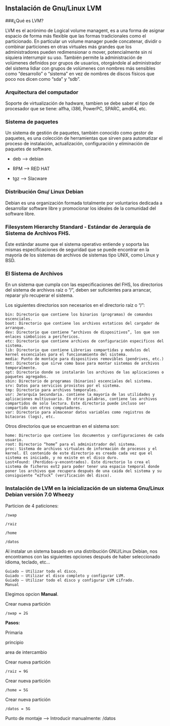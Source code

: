 ## Instalación de Gnu/Linux LVM
###¿Qué es LVM?

LVM es el acrónimo de Logical volume managent, es a una forma de asignar espacio de forma más flexible que las formas tradicionales como el particionado. En particular un volume manager puede concatenar, dividir o combinar particiones en otras virtuales más grandes que los administradores pueden redimensionar o mover, potencialmente sin ni siquiera interrumpir su uso. También permite la administración de volúmenes definidos por grupos de usuarios, otorgándole al administrador del sistema lidiar con grupos de volúmenes con nombres más sensibles como “desarrollo” o “sistema” en vez de nombres de discos físicos que poco nos dicen como “sda” y “sdb”.

### Arquitectura del computador

Soporte de virtualización de hadware, tambien se debe saber el tipo de procesador que se tiene: alfha, i386, PowerPC, SPARC, amd64, etc.

### Sistema de paquetes
Un sistema de gestión de paquetes, también conocido como gestor de paquetes, es una colección de herramientas que sirven para automatizar el proceso de instalación, actualización, configuración y eliminación de paquetes de software.

* deb --> debian

* RPM --> RED HAT

* tgz --> Slacware

### Distribución Gnu/ Linux Debian
Debian es una organización formada totalmente por voluntarios dedicada a desarrollar software libre y promocionar los ideales de la comunidad del software libre.

### Filesystem Hierarchy Standard - Estándar de Jerarquía de Sistema de Archivos FHS.
Éste estándar asume que el sistema operativo entiende y soporta las mismas especificaciones de seguridad que se puede encontrar en la mayoría de los sistemas de archivos de sistemas tipo UNIX, como Linux y BSD.

### El Sistema de Archivos

En un sistema que cumpla con las especificaciones del FHS, los directorios del sistema de archivos raíz o “/”, deben ser suficientes para arrancar, reparar y/o recuperar el sistema.

Los siguientes directorios son necesarios en el directorio raíz o “/”:

    bin: Directorio que contiene los binarios (programas) de comandos escenciales.
    boot: Directorio que contiene los archivos estaticos del cargador de arranque.
    dev: Directorio que contiene “archivos de dispositivos”, los que son enlaces simbolicos a perifericos.
    etc: Directorio que contiene archivos de configuración especificos del sistema.
    lib: Directorio que contiene Librerias compartidas y modulos del kernel escenciales para el funcionamiento del sistema.
    media: Punto de montaje para dispositivos removibles (pendrives, etc.)
    mnt: Directorio que sirve como base para montar sistemas de archivos temporalmente.
    opt: Directorio donde se instalarán los archivos de las aplicaciones o paquetes agregados.
    sbin: Directorio de programas (binarios) escenciales del sistema.
    srv: Datos para servicios provistos por el sistema.
    tmp: Directorio para archivos temporales.
    usr: Jerarquía Secundaria. contiene la mayoría de las utilidades y aplicaciones multiusuario. En otras palabras, contiene los archivos compartidos de solo lectura. Este directorio puede incluso ser compartido con otros computadores.
    var: Directorio para almacenar datos variables como registros de bitacoras (logs), etc.

Otros directorios que se encuentran en el sistema son:

    home: Directorio que contiene los documentos y configuraciones de cada usuario.
    root: Directorio “home” para el administrador del sistema.
    proc: Sistema de archivos virtuales de información de procesos y el kernel. El contenido de este directorio es creado cada vez que el sistema es iniciado, y no existe en el disco duro.
    Lost+Found: (Perdidos-y-encontrados). Este directorio lo crea el sistema de ficheros ext2 para poder tener una espacio temporal donde poner los archivos que recupera después de una caida del sistema y su consiguiente “e2fsck” (verificación del disco).
    
### Instalación de LVM en la inicialización de un sistema Gnu/Linux Debian versión 7.0 Wheezy

Particion de 4 paticiones:

    /swap 

    /raiz

    /home

    /datos



Al instalar un sistema basado en una distribución GNU/Linux Debian, nos encontramos con las siguientes opciones después de haber seleccionado idioma, teclado, etc…

    Guiado – Utilizar todo el disco.
    Guiado – Utilizar el disco completo y configurar LVM.
    Guiado – Utilizar todo el disco y configurar LVM cifrado.
    Manual

Elegimos opcion **Manual**.


Crear nueva partición

```
/swap = 2G
```

**Pasos:**

Primaria

principio

area de intercambio

Crear nueva partición

```
/raiz = 9G
```

Crear nueva partición

```
/home = 5G
```

Crear nueva partición


```
/datos = 5G
```

Punto de montaje --> Introducir manualmente: /datos

